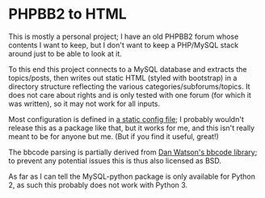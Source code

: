 # PHPBB2 to HTML

This is mostly a personal project; I have an old PHPBB2 forum whose contents I want to keep, but I don't want to keep a PHP/MySQL stack around just to be able to look at it.

To this end this project connects to a MySQL database and extracts the topics/posts, then writes out static HTML (styled with bootstrap) in a directory structure reflecting the various categories/subforums/topics. It does not care about rights and is only tested with one forum (for which it was written), so it may not work for all inputs.

Most configuration is defined in [a static config file](phpbb2_to_html/config.py); I probably wouldn't release this as a package like that, but it works for me, and this isn't really meant to be for anyone but me. (But if you find it useful, great!)

The bbcode parsing is partially derived from [Dan Watson's bbcode library](https://pypi.python.org/pypi/bbcode/1.0.19); to prevent any potential issues this is thus also licensed as BSD.

As far as I can tell the MySQL-python package is only available for Python 2, as such this probably does not work with Python 3.
